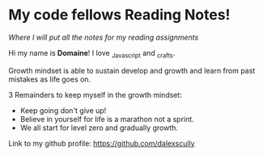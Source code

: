 # My code fellows Reading Notes!
*Where I will put all the notes for my reading assignments*

Hi my name is **Domaine**! I love <sub>Javascript</sub> and <sub>crafts</sub>.

Growth mindset is able to sustain develop and growth and learn from past mistakes as life goes on.

3 Remainders to keep myself in the growth mindset:

- Keep going don't give up!
- Believe in yourself for life is a marathon not a sprint.
- We all start for level zero and gradually growth.

Link to my github profile: https://github.com/dalexscully
